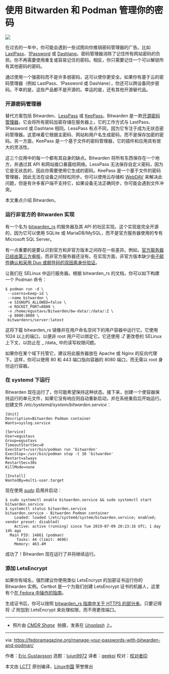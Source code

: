[#]: collector: (lujun9972)
[#]: translator: (geekpi)
[#]: reviewer: ( )
[#]: publisher: ( )
[#]: url: ( )
[#]: subject: (Manage your passwords with Bitwarden and Podman)
[#]: via: (https://fedoramagazine.org/manage-your-passwords-with-bitwarden-and-podman/)
[#]: author: (Eric Gustavsson https://fedoramagazine.org/author/egustavs/)

使用 Bitwarden 和 Podman 管理你的密码
======

![][1]

在过去的一年中，你可能会遇到一些试图向你推销密码管理器的广告。比如 [LastPass][2]、[1Password][3] 或 [Dashlane][4]。密码管理器消除了记住所有网站密码的负担。你不再需要使用重复或容易记住的密码。相反，你只需要记住一个可以解锁所有其他密码的密码。

通过使用一个强密码而​​不是许多弱密码，这可以使你更安全。如果你有基于云的密码管理器（例如 LastPass、1Password 或 Dashlane），你还可以跨设备同步密码。不幸的是，这些产品都不是开源的。幸运的是，还有其他开源替代品。

### 开源密码管理器

替代方案包括 Bitwarden、[LessPass][5] 或 [KeePass][6]。Bitwarden 是一款[开源密码管理器][7]，它会将所有密码加密存储在服务器上，它的工作方式与 LastPass、1Password 或 Dashlane 相同。LessPass 有点不同，因为它专注于成为无状态密码管理器。这意味着它根据主密码、网站和用户名生成密码，而不是保存加密的密码。另一方面，KeePass 是一个基于文件的密码管理器，它的插件和应用具有很大的灵活性。

这三个应用中的每一个都有其自身的缺点。Bitwarden 将所有东西保存在一个地方，并通过其 API 和网站接口暴露给网络。LessPass 无法保存自定义密码，因为它是无状态的，因此你需要使用它生成的密码。KeePass 是一个基于文件的密码管理器，因此无法在设备之间轻松同步。你可以使用云存储和 [WebDAV][8] 来解决此问题，但是有许多客户端不支持它，如果设备无法正确同步，你可能会遇到文件冲突。

本文重点介绍 Bitwarden。

### 运行非官方的 Bitwarden 实现

有一个名为 [bitwarden_rs][9] 的服务器及其 API 的社区实现。这个实现是完全开源的，因为它可以使用 SQLite 或 MariaDB/MySQL，而不是官方服务器使用的专有 Microsoft SQL Server。

有一点重要的是要认识到官方和非官方版本之间存在一些差异。例如，[官方服务器已经由第三方审核][10]，而非官方服务器还没有。在实现方面，非官方版本缺少[电子邮件确认和采用 Duo 或邮件码的双因素身份验证][11]。

让我们在 SELinux 中运行服务器。根据 bitwarden_rs 的文档，你可以如下构建一个 Podman 命令：

```
$ podman run -d \
 --userns=keep-id \
 --name bitwarden \
 -e SIGNUPS_ALLOWED=false \
 -e ROCKET_PORT=8080 \
 -v /home/egustavs/Bitwarden/bw-data/:/data/:Z \
 -p 8080:8080 \
 bitwardenrs/server:latest
```

这将下载 bitwarden_rs 镜像并在用户命名空间下的用户容器中运行它。它使用 1024 以上的端口，以便非 root 用户可以绑定它。它还使用 _:Z_ 更改卷的 SELinux 上下文，以防止在 _ /data_ 中的读写权限问题。

如果你在某个域下托管它，建议将此服务器放在 Apache 或 Nginx 的反向代理下。这样，你可以使用 80 和 443 端口指向容器的 8080 端口，而无需以 root 身份运行容器。

### 在 systemd 下运行

Bitwarden 现在运行了，你可能希望保持这种状态。接下来，创建一个使容器保持运行的单元文件，如果它没有响应则自动重新启动，并在系统重启后开始运行。创建文件 _/etc/systemd/system/bitwarden.service_：

```
[Unit]
Description=Bitwarden Podman container
Wants=syslog.service

[Service]
User=egustavs
Group=egustavs
TimeoutStartSec=0
ExecStart=/usr/bin/podman run 'bitwarden'
ExecStop=-/usr/bin/podman stop -t 10 'bitwarden'
Restart=always
RestartSec=30s
KillMode=none

[Install]
WantedBy=multi-user.target
```

现在使用 _[sudo][12]_ 启用并启动：

```
$ sudo systemctl enable bitwarden.service && sudo systemctl start bitwarden.service
$ systemctl status bitwarden.service
bitwarden.service - Bitwarden Podman container
    Loaded: loaded (/etc/systemd/system/bitwarden.service; enabled; vendor preset: disabled)
    Active: active (running) since Tue 2019-07-09 20:23:16 UTC; 1 day 14h ago
  Main PID: 14861 (podman)
     Tasks: 44 (limit: 4696)
    Memory: 463.4M
```

成功了！Bitwarden 现在运行了并将继续运行。

### 添加 LetsEncrypt

如果你有域名，强烈建议你使用类似 LetsEncrypt 的加密证书运行你的 Bitwarden 实例。Certbot 是一个为我们创建 LetsEncrypt 证书的机器人，这里有个[在 Fedora 中操作的指南][13]。

生成证书后，你可以按照 [bitwarden_rs 指南中关于 HTTPS 的部分来][14]。只要记得将 _:Z_ 附加到 LetsEncrypt 来处理权限，而不用更改端口。

* * *

* 照片由 _[_CMDR Shane_][15]_  拍摄，发表在 [_Unsplash_][16] 上。

--------------------------------------------------------------------------------

via: https://fedoramagazine.org/manage-your-passwords-with-bitwarden-and-podman/

作者：[Eric Gustavsson][a]
选题：[lujun9972][b]
译者：[geekpi](https://github.com/geekpi)
校对：[校对者ID](https://github.com/校对者ID)

本文由 [LCTT](https://github.com/LCTT/TranslateProject) 原创编译，[Linux中国](https://linux.cn/) 荣誉推出

[a]: https://fedoramagazine.org/author/egustavs/
[b]: https://github.com/lujun9972
[1]: https://fedoramagazine.org/wp-content/uploads/2019/07/bitwarden-816x345.jpg
[2]: https://www.lastpass.com
[3]: https://1password.com/
[4]: https://www.dashlane.com/
[5]: https://lesspass.com/
[6]: https://keepass.info/
[7]: https://bitwarden.com/
[8]: https://en.wikipedia.org/wiki/WebDAV
[9]: https://github.com/dani-garcia/bitwarden_rs/
[10]: https://blog.bitwarden.com/bitwarden-completes-third-party-security-audit-c1cc81b6d33
[11]: https://github.com/dani-garcia/bitwarden_rs/wiki#missing-features
[12]: https://fedoramagazine.org/howto-use-sudo/
[13]: https://certbot.eff.org/instructions
[14]: https://github.com/dani-garcia/bitwarden_rs/wiki/Enabling-HTTPS
[15]: https://unsplash.com/@cmdrshane?utm_source=unsplash&utm_medium=referral&utm_content=creditCopyText
[16]: https://unsplash.com/search/photos/password?utm_source=unsplash&utm_medium=referral&utm_content=creditCopyText

